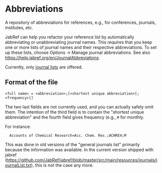 # Abbreviations

A repository of abbreviations for references, e.g., for conferences, journals, institutes, etc.

JabRef can help you refactor your reference list by automatically abbreviating or unabbreviating journal names.
This requires that you keep one or more lists of journal names and their respective abbreviations.
To set up these lists, choose Options -> Manage journal abbreviations.
See also <https://help.jabref.org/en/JournalAbbreviations>.

Currently, only [journal lists](journals/) are offered.

## Format of the file

    <full name> = <abbreviation>;[<shortest unique abbreviation>[;<frequency>]]

The two last fields are not currently used, and you can actually safely omit them.
The intention of the third field is to contain the "shortest unique abbreviation" and the fourth field gives frequency (e.g., `M` for monthly.

For instance:

      Accounts of Chemical Research=Acc. Chem. Res.;ACHRE4;M

This was done in old versions of the "general journals list" primarily because the information was available.
In the current version shipped with jabref (<https://github.com/JabRef/jabref/blob/master/src/main/resources/journals/journalList.txt>), this is not the case any more.
